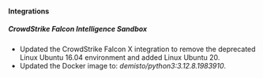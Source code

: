 
#### Integrations

##### CrowdStrike Falcon Intelligence Sandbox

- Updated the CrowdStrike Falcon X integration to remove the deprecated Linux Ubuntu 16.04 environment and added Linux Ubuntu 20.
- Updated the Docker image to: *demisto/python3:3.12.8.1983910*.
